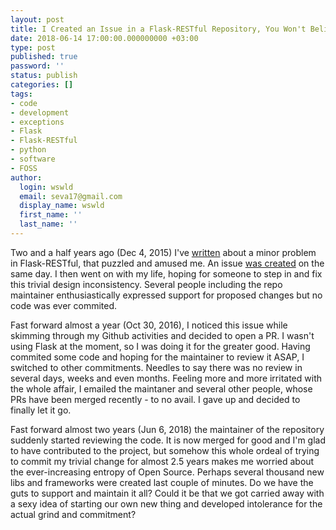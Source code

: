 ```yaml
---
layout: post
title: I Created an Issue in a Flask-RESTful Repository, You Won't Believe What Happened Next
date: 2018-06-14 17:00:00.000000000 +03:00
type: post
published: true
password: ''
status: publish
categories: []
tags:
- code
- development
- exceptions
- Flask
- Flask-RESTful
- python
- software
- FOSS
author:
  login: wswld
  email: seva17@gmail.com
  display_name: wswld
  first_name: ''
  last_name: ''
---
```


Two and a half years ago (Dec 4, 2015) I've [written](
http://wswld.net/2015/12/07/overriding-default-werkzeug-exceptions-in-flask/) 
about a minor problem in Flask-RESTful, that puzzled and amused me. An issue [was 
created](https://github.com/flask-restful/flask-restful/issues/545) on the same 
day. I then went on with my life, hoping for someone to step in and fix this 
trivial design inconsistency. Several people including the repo maintainer 
enthusiastically expressed support for proposed changes but no code was ever 
commited.

Fast forward almost a year (Oct 30, 2016), I noticed this issue while skimming 
through my  Github activities and decided to open a PR. I wasn't using Flask at 
the moment, so I was doing it for the greater good. Having commited some code 
and hoping for the maintainer to review it ASAP, I switched to other 
commitments. Needles to say there was no review in several days, weeks 
and even months. Feeling more and more irritated with the whole affair, I 
emailed the maintaner and several other people, whose PRs have 
been merged recently - to no avail. I gave up and decided to finally let it go. 

Fast forward almost two years (Jun 6, 2018) the maintainer of the repository 
suddenly started reviewing the code. It is now merged for good and I'm glad to 
have contributed to the project, but somehow this whole ordeal of trying to 
commit my trivial change for almost 2.5 years makes me worried about the 
ever-increasing entropy of Open Source. Perhaps several thousand new libs and 
frameworks were created last couple of minutes. Do we have the guts to 
support and maintain it all? Could it be that we got carried away with a sexy 
idea of starting our own new thing and developed intolerance for the actual 
grind and commitment?
